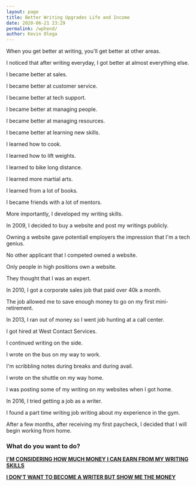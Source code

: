 ```yaml
--- 
layout: page
title: Better Writing Upgrades Life and Income
date: 2020-06-21 23:29
permalink: /wphend/ 
author: Kevin Olega 
--- 
```

When you get better at writing, you'll get better at other areas.

I noticed that after writing everyday, I got better at almost everything else.

I became better at sales.

I became better at customer service.

I became better at tech support.

I became better at managing people.

I became better at managing resources.

I became better at learning new skills.

I learned how to cook.

I learned how to lift weights.

I learned to bike long distance.

I learned more martial arts.

I learned from a lot of books.

I became friends with a lot of mentors.

More importantly, I developed my writing skills.

In 2009, I decided to buy a website and post my writings publicly.

Owning a website gave potentiall employers the impression that I'm a tech genius.

No other applicant that I competed owned a website.

Only people in high positions own a website.

They thought that I was an expert.

In 2010, I got a corporate sales job that paid over 40k a month.

The job allowed me to save enough money to go on my first mini-retirement.

In 2013, I ran out of money so I went job hunting at a call center.

I got hired at West Contact Services.

I continued writing on the side.

I wrote on the bus on my way to work.

I'm scribbling notes during breaks and during avail.

I wrote on the shuttle on my way home.

I was posting some of my writing on my websites when I got home.

In 2016, I tried getting a job as a writer.

I found a part time writing job writing about my experience in the gym.

After a few months, after receiving my first paycheck, I decided that I will begin working from home.

### What do you want to do?

**[I'M CONSIDERING HOW MUCH MONEY I CAN EARN FROM MY WRITING SKILLS](https://callcentertrainingtips.com/weh)**

**[I DON'T WANT TO BECOME A WRITER BUT SHOW ME THE MONEY](https://callcentertrainingtips.com/weh)**
